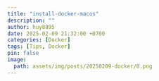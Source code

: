 ```yaml
---
title: "install-docker-macos"
description: ""
author: huy8895
date: 2025-02-09 21:32:00 +0700
categories: [Docker]
tags: [Tips, Docker]
pin: false
image:
  path: assets/img/posts/20250209-docker/0.png
---
```



